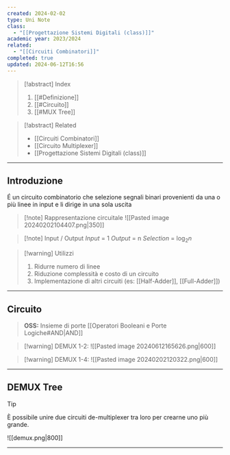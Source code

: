 ```yaml
---
created: 2024-02-02
type: Uni Note
class:
  - "[[Progettazione Sistemi Digitali (class)]]"
academic year: 2023/2024
related:
  - "[[Circuiti Combinatori]]"
completed: true
updated: 2024-06-12T16:56
---
```

>[!abstract] Index
>1. [[#Definizione]]
>3. [[#Circuito]]
>4. [[#MUX Tree]]

>[!abstract] Related
>- [[Circuiti Combinatori]]
>- [[Circuito Multiplexer]]
>- [[Progettazione Sistemi Digitali (class)]]

---
## Introduzione

É un circuito combinatorio che selezione segnali binari provenienti da una o più linee in input e li dirige in una sola uscita

>[!note] Rappresentazione circuitale
>![[Pasted image 20240202104407.png|350]]

>[!note] Input / Output
>*Input* = 1
>*Output* = n
>*Selection* = $\log_{2}n$

>[!warning] Utilizzi
>1. Ridurre numero di linee
>2. Riduzione complessità e costo di un circuito
>3. Implementazione di altri circuiti (es: [[Half-Adder]], [[Full-Adder]])

---
## Circuito

>**OSS:** Insieme di porte [[Operatori Booleani e Porte Logiche#AND|AND]]

>[!warning] DEMUX 1-2:
>![[Pasted image 20240612165626.png|600]]

>[!warning] DEMUX 1-4:
>![[Pasted image 20240202120322.png|600]]

---
## DEMUX Tree

>[!tip] 
> È possibile unire due circuiti de-multiplexer tra loro per crearne uno più grande.

![[demux.png|800]]

---